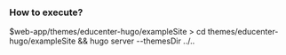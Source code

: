 ### How to execute?

$web-app/themes/educenter-hugo/exampleSite > cd themes/educenter-hugo/exampleSite && hugo server --themesDir ../..
